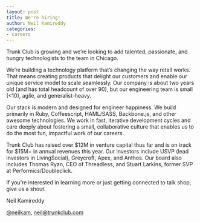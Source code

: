 ```yaml
---
layout: post
title: We're hiring!
author: Neil Kamireddy
categories:
- careers
---
```

Trunk Club is growing and we’re looking to add talented, passionate, and hungry technologists to the team in Chicago.

We’re building a technology platform that’s changing the way retail works. That means creating products that delight our customers and enable our unique service model to scale seamlessly. Our company is about two years old (and has total headcount of over 90), but our engineering team is small (<10), agile, and generalist-heavy.

Our stack is modern and designed for engineer happiness. We build primarily in Ruby, Coffeescript, HAML/SASS, Backbone.js, and other awesome technologies. We work in fast, iterative development cycles and care deeply about fostering a small, collaborative culture that enables us to do the most fun, impactful work of our careers.  

Trunk Club has raised over $12M in venture capital thus far and is on track for $15M+ in annual revenues this year. Our investors include USVP (lead investors in LivingSocial), Greycroft, Apex, and Anthos. Our board also includes Thomas Ryan, CEO of Threadless, and Stuart Larkins, former SVP at Performics/Doubleclick.

If you’re interested in learning more or just getting connected to talk shop, give us a shout. 

Neil Kamireddy

[@neilkam](https://twitter.com/neilkam), [neil@trunkclub.com](mailto:neil@trunkclub.com)

